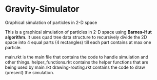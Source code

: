 # Gravity-Simulator
Graphical simulation of particles in 2-D space 

This is a graphical simulation of particles in 2-D space using **Barnes-Hut algorithm**.  It uses quad tree data structure to recursively divide the 2D space into 4 equal parts (4 rectangles) till each part contains at max one particle. 

main.rkt is the main file that contains the code to handle simulation and other things.
helper_functions.rkt contains the helper functions that are being used by main.rkt 
drawing-routing.rkt contains the code to draw (present) the simulation.
